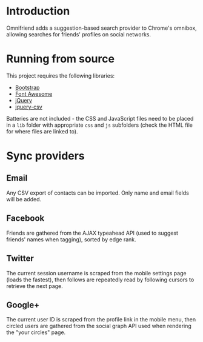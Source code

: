 Introduction
============

Omnifriend adds a suggestion-based search provider to Chrome's omnibox, allowing searches for friends' profiles on social networks.


Running from source
===================

This project requires the following libraries:

* [Bootstrap](http://getbootstrap.com)
* [Font Awesome](http://fontawesome.io)
* [jQuery](http://jquery.com)
* [jquery-csv](http://code.google.com/p/jquery-csv)

Batteries are not included - the CSS and JavaScript files need to be placed in a `lib` folder with appropriate `css` and `js` subfolders (check the HTML file for where files are linked to).


Sync providers
==============

Email
-----

Any CSV export of contacts can be imported.  Only name and email fields will be added.

Facebook
--------

Friends are gathered from the AJAX typeahead API (used to suggest friends' names when tagging), sorted by edge rank.

Twitter
-------

The current session username is scraped from the mobile settings page (loads the fastest), then follows are repeatedly read by following cursors to retrieve the next page.

Google+
-------

The current user ID is scraped from the profile link in the mobile menu, then circled users are gathered from the social graph API used when rendering the "your circles" page.
